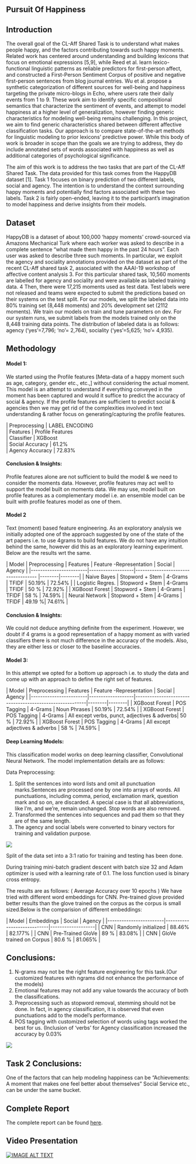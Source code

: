 
## Pursuit Of Happiness

## Introduction

  The overall goal of the CL-Aff Shared Task is to understand what makes people happy, and the factors contributing towards such happy moments. Related work has centered around understanding and building lexicons that focus on emotional expressions [5,9], while Reed et al. learn lexico-functional linguistic patterns as reliable predictors for first-person affect, and constructed a First-Person Sentiment Corpus of positive and negative first-person sentences from blog journal entries. Wu et al. propose a synthetic categorization of different sources for well-being and happiness targeting the private micro-blogs in Echo, where users rate their daily events from 1 to 9. These work aim to identify specific compositional semantics that characterize the sentiment of events, and attempt to model happiness at a higher level of generalization, however finding generic characteristics for modeling well-being remains challenging. In this project, we aim to find generic characteristics shared between different affective  classification tasks. Our approach is to compare state-of-the-art methods for linguistic modeling to prior lexicons’ predictive power. While this body of work is broader in scope than the goals we are trying to address, they do include annotated sets of words associated with happiness as well as additional categories of psychological significance.

  The aim of this work is to address the two tasks that are part of the CL-Aff Shared Task. The data provided for this task comes from the HappyDB dataset [1]. Task 1 focuses on binary prediction of two different labels, social and agency. The intention is to understand the context surrounding happy moments and potentially find factors associated with these two labels. Task 2 is fairly open-ended, leaving it to the participant’s imagination to model happiness and derive insights from their models. 



## Dataset

  HappyDB is a dataset of about 100,000 ‘happy moments’ crowd-sourced via Amazons Mechanical Turk where each worker was asked to describe in a complete sentence “what made them happy in the past 24 hours”. Each user was asked to describe three such moments. In particular, we exploit the agency and sociality annotations provided on the dataset as part of the recent CL-Aff shared task 2, associated with the AAAI-19 workshop of affective content analysis 3. For this particular shared task, 10,560 moments are labelled for agency and sociality and were available as labeled training data. 4 Then, there were 17,215
moments used as test data. Test labels were not released and teams were expected to submit the predictions based on their systems on the test split. For our models, we split the labeled data into 80% training set (8,448 moments) and 20% development set (2112 moments). We train our models on train and tune parameters on dev. For our system runs, we submit labels from the models trained only on the 8,448 training data points. The distribution of labeled data is as follows: agency (‘yes’=7,796; ‘no’= 2,764), sociality (‘yes’=5,625; ‘no’= 4,935).



## Methodology

#### Model 1:
We started using the Profile features [Meta-data of a happy moment such as age, category, gender etc., etc.,] without considering the actual moment. This model is an attempt to understand if everything conveyed in the moment has been captured and would it suffice to predict the accuracy of social & agency. If the profile features are sufficient to predict social & agencies then we may get rid of the complexities involved in text understanding & rather focus on generating/capturing the profile features.

| Preprocessing       | LABEL ENCODING  
| Features            | Profile Features  
| Classifier          | XGBoost  
| Social Accuracy     |  61.2%  
| Agency Accuracy     | 72.83%  

#### Conclusion & Insights:
  Profile features alone are not sufficient to build the model & we need to consider the moments data. However, profile features may act well to support the model built on moments data. We may use, model built on profile features as a complementary model i.e. an ensemble model can be built with profile features model as one of them.


#### Model 2
  Text (moment) based feature engineering. As an exploratory analysis we initially adopted one of the approach suggested by one of the state of the art papers i.e. to use 4grams to build features. We do not have any intuition behind the same, however did this as an exploratory learning experiment. Below are the results wrt the same.


| Model                  | Preprocessing     | Features | Feature \-Representation | Social | Agency |
|------------------------|-------------------|------------------------------------ |--------|--------|
| Naive    Bayes         | Stopword + Stem   | 4-Grams  |      TFIDF               | 50.19% | 72.54% |
| Logistic Regres.       | Stopword + Stem   | 4-Grams  |      TFIDF               | 50 %   | 72.92% |
| XGBoost Forest         | Stopword + Stem   | 4-Grams  |      TFIDF               | 58 %   | 74.59% |
| Neural Network         | Stopword + Stem   | 4-Grams  |      TFIDF               | 49.19 %| 74.61% |

#### Conclusion & Insights:
We could not deduce anything definite from the experiment. However, we doubt if 4 grams is a good representation of a happy moment as with varied classifiers there is not much difference in the accuracy of the models. Also, they are either less or closer to the baseline accuracies.


#### Model 3:
In this attempt we opted for a bottom up approach i.e. to study the data and come up with an approach to define the right set of features.

| Model                  | Preprocessing     | Features | Feature \-Representation                     | Social | Agency |
|------------------------|-------------------|---------------------------------------------------------|--------|--------|
| XGBoost Forest         | POS Tagging       | 4-Grams  | Noun Phrases                                 | 50.19% | 72.54% |
| XGBoost Forest         | POS Tagging       | 4-Grams  | All except verbs, punct, adjectives & adverbs| 50 %   | 72.92% |
| XGBoost Forest         | POS Tagging       | 4-Grams  | All except adjectives & adverbs              | 58 %   | 74.59% |



#### Deep Learning Models:

  This classification model works on deep learning classifier, Convolutional Neural Network. The model implementation details are as follows: 

Data Preprocessing:

1. Split the sentences into word lists and omit all punctuation 	marks.Sentences are processed one by one into arrays of words. All punctuations, including comma, period, exclamation mark, question 	mark and so on, are discarded. A special case is that all 	abbreviations, like I’m, and we’re, remain unchanged. Stop words 	are also removed. 	
2. Transformed the sentences into sequences and pad them so that they are of the same length.
3. The agency and social labels were converted to binary vectors for 	training and validation purpose.

![](Pics/cnn.jpeg)

Split of the data set into a 3:1 ratio for training and testing has been done.

During training mini-batch gradient descent with batch size 32 and Adam optimizer is used with a learning rate of 0.1. The loss function used is binary cross entropy. 

The results are as follows: 
( Average Accuracy over 10 epochs )
We have tried with different word embeddings for CNN. Pre-trained glove provided better results than the glove trained on the corpus as the corpus is small sized.Below is the comparision of different embeddings:

| Model                  | Embeddings                 | Social | Agency   |
|------------------------|----------------------------|-------------------|
| CNN                    | Randomly initialized       | 88.46% | 82.177%  |
| CNN                    | Pre-Trained GloVe          | 89 %   | 83.08%   |
| CNN                    | GloVe trained on Corpus    | 80.6 % | 81.065%  |

## Conclusions:

1.  N-grams may not be the right feature engineering for this task.(Our customized features with ngrams did not enhance the performance of the models)
2.  Emotional features may not add any value towards the accuracy of both the classifications.
3.  Preprocessing such as stopword removal, stemming should not be done. In fact, in agency classification, it is observed that even punctuations add to the model’s performance.
4.  POS tagging with customized selection of words using tags worked the best for us. (Inclusion of ‘verbs’ for Agency classification increased the accuracy by 0.03%

![](Pics/final.png)

## Task 2 Conclusions:
One of the factors that can help modeling happiness can be “Achievements: A moment that makes one feel better about themselves” Social Service etc., can be under the same bucket.


 ## Complete Report

The complete report can be found [here](https://drive.google.com/file/d/1S8xeRiZ78x_hQ2U8dZIU-tvDi89BIxxU/view?usp=sharing).

## Video Presentation

[![IMAGE ALT TEXT](![](Pics/Front_page.jpeg))](https://www.youtube.com/watch?v=UX9tsxTc7IM "Video Title")

